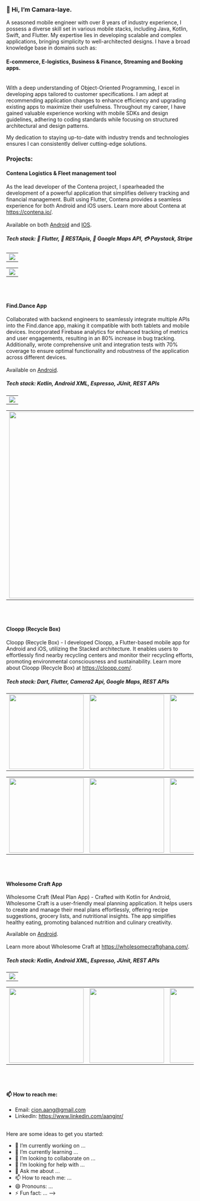 <!---
AangJnr/AangJnr is a ✨ special ✨ repository because its `README.md` (this file) appears on your GitHub profile.
You can click the Preview link to take a look at your changes.
--->



### 👋 Hi, I’m Camara-laye.

A seasoned mobile engineer with over 8 years of industry experience, I possess a diverse skill set in various mobile stacks, including Java, Kotlin, Swift, and Flutter. My expertise lies in developing scalable and complex applications, bringing simplicity to well-architected designs. I have a broad knowledge base in domains such as:
#### E-commerce, E-logistics, Business & Finance, Streaming and Booking apps.
<br/>
With a deep understanding of Object-Oriented Programming, I excel in developing apps tailored to customer specifications. I am adept at recommending application changes to enhance efficiency and upgrading existing apps to maximize their usefulness. Throughout my career, I have gained valuable experience working with mobile SDKs and design guidelines, adhering to coding standards while focusing on structured architectural and design patterns.

My dedication to staying up-to-date with industry trends and technologies ensures I can consistently deliver cutting-edge solutions.


### Projects:
#### Contena Logistics & Fleet management tool
As the lead developer of the Contena project, I spearheaded the development of a powerful application that simplifies delivery tracking and financial management. Built using Flutter, Contena provides a seamless experience for both Android and iOS users. Learn more about Contena at https://contena.io/. 
<br/><br/>
Available on both [Android](https://play.google.com/store/apps/details?id=com.es.contena_driver_app) and [IOS](https://apps.apple.com/om/app/contena-driver-app/id1645073138).

##### Tech stack: 🩵 Flutter, 🔗 RESTApis, 📍 Google Maps API, 💳 Paystack, Stripe 

<div style="text-align: center"><table><tr>
  <td style="text-align: center">
  <a href="https://raw.githubusercontent.com/AangJnr/AangJnr/main/resources/contena_header_2.jpg">
    <img src="https://raw.githubusercontent.com/AangJnr/AangJnr/main/resources/contena_header_2.jpg"/></a>
</td>
   
</tr></table>
 <table><tr>
 <td style="text-align: center">
  <a href="https://raw.githubusercontent.com/AangJnr/AangJnr/main/resources/contena_header.png">
    <img src="https://raw.githubusercontent.com/AangJnr/AangJnr/main/resources/contena_header.png"/></a>
</td>
  </td>
</tr></table></div>
<br/><br/>



#### Find.Dance App
Collaborated with backend engineers to seamlessly integrate multiple APIs into the Find.dance app, making it compatible with both tablets and mobile devices. Incorporated Firebase analytics for enhanced tracking of metrics and user engagements, resulting in an 80% increase in bug tracking. Additionally, wrote comprehensive unit and integration tests with 70% coverage to ensure optimal functionality and robustness of the application across different devices.<br/><br/>
Available on [Android](https://play.google.com/store/apps/details?id=dance.find).

##### Tech stack: Kotlin, Android XML, Espresso, JUnit, REST APIs

<div style="text-align: center">
  <table>
    <tr>
  <td style="text-align: center">
  <a href="https://raw.githubusercontent.com/AangJnr/AangJnr/main/resources/header_image.png">
    <img src="https://raw.githubusercontent.com/AangJnr/AangJnr/main/resources/header_image.png"/></a>
</td>
</tr>
  </table>
  <table>
 <tr>
  <td style="text-align: center">
  <a href="https://raw.githubusercontent.com/AangJnr/AangJnr/main/resources/finddance_eventsresult_tablet.jpg">
    <img src="https://raw.githubusercontent.com/AangJnr/AangJnr/main/resources/finddance_eventsresult_tablet.jpg" width="500"/></a>
</td>
   <td style="text-align: center">
  <a href="https://raw.githubusercontent.com/AangJnr/AangJnr/main/resources/finddance_eventsresult_mobile.png">
    <img src="https://raw.githubusercontent.com/AangJnr/AangJnr/main/resources/finddance_eventsresult_mobile.png" width="200"/></a>
</td>

<td style="text-align: center">
  <a href="https://raw.githubusercontent.com/AangJnr/AangJnr/main/resources/finddance_eventsresultdetails_mobile.png">
    <img src="https://raw.githubusercontent.com/AangJnr/AangJnr/main/resources/finddance_eventsresultdetails_mobile.png" width="200"/></a>
</td>
</tr>
  </table>
</div>
<br/><br/>

#### Cloopp (Recycle Box)
Cloopp (Recycle Box) - I developed Cloopp, a Flutter-based mobile app for Android and iOS, utilizing the Stacked architecture. It enables users to effortlessly find nearby recycling centers and monitor their recycling efforts, promoting environmental consciousness and sustainability.
Learn more about Cloopp (Recycle Box) at https://cloopp.com/.

##### Tech stack: Dart, Flutter, Camera2 Api, Google Maps, REST APIs

<div style="text-align: center">
   
  <table>
 <tr>
  <td style="text-align: center">
  <a href="https://raw.githubusercontent.com/AangJnr/AangJnr/main/resources/cloopp_main_signup.png">
    <img src="https://raw.githubusercontent.com/AangJnr/AangJnr/main/resources/cloopp_main_signup.png" width="200"/></a>
</td>
   <td style="text-align: center">
  <a href="https://raw.githubusercontent.com/AangJnr/AangJnr/main/resources/cloopp_main.png">
    <img src="https://raw.githubusercontent.com/AangJnr/AangJnr/main/resources/cloopp_main.png" width="200"/></a>
</td>

<td style="text-align: center">
  <a href="https://raw.githubusercontent.com/AangJnr/AangJnr/main/resources/cloopp_profile.png">
    <img src="https://raw.githubusercontent.com/AangJnr/AangJnr/main/resources/cloopp_profile.png" width="200"/></a>
</td>
</tr>
  </table>

  <table>
 <tr>
  <td style="text-align: center">
  <a href="https://raw.githubusercontent.com/AangJnr/AangJnr/main/resources/cloopp_coupoons.png">
    <img src="https://raw.githubusercontent.com/AangJnr/AangJnr/main/resources/cloopp_coupoons.png" width="200"/></a>
</td>
   <td style="text-align: center">
  <a href="https://raw.githubusercontent.com/AangJnr/AangJnr/AangJnr-patch-1/resources/cloopp_impact.png">
    <img src="https://raw.githubusercontent.com/AangJnr/AangJnr/main/resources/cloopp_impact.png" width="200"/></a>
</td>

<td style="text-align: center">
  <a href="https://raw.githubusercontent.com/AangJnr/AangJnr/AangJnr-patch-1/resources/cloopp_analytics.png">
    <img src="https://raw.githubusercontent.com/AangJnr/AangJnr/main/resources/cloopp_analytics.png" width="200"/></a>
</td>
</tr>
  </table>
   
</div>
<br/><br/>



#### Wholesome Craft App
Wholesome Craft (Meal Plan App) - Crafted with Kotlin for Android, Wholesome Craft is a user-friendly meal planning application. It helps users to create and manage their meal plans effortlessly, offering recipe suggestions, grocery lists, and nutritional insights. The app simplifies healthy eating, promoting balanced nutrition and culinary creativity.

Available on [Android](https://play.google.com/store/apps/details?id=co.effectstudios.wholesomecraft&hl=en).</br></br>
Learn more about Wholesome Craft at https://wholesomecraftghana.com/.

##### Tech stack: Kotlin, Android XML, Espresso, JUnit, REST APIs

<div style="text-align: center">
  <table>
    <tr>
  <td style="text-align: center">
  <a href="https://raw.githubusercontent.com/AangJnr/AangJnr/main/resources/wholesome_header.jpeg">
    <img src="https://raw.githubusercontent.com/AangJnr/AangJnr/main/resources/wholesome_header.jpeg"/></a>
</td>
</tr>
  </table>
  <table>
 <tr>
 
   <td style="text-align: center">
  <a href="https://raw.githubusercontent.com/AangJnr/AangJnr/AangJnr-patch-1/resources/wholesome_main.png">
    <img src="https://raw.githubusercontent.com/AangJnr/AangJnr/AangJnr-patch-1/resources/wholesome_main.png" width="200"/></a>
</td>

 <td style="text-align: center">
  <a href="https://raw.githubusercontent.com/AangJnr/AangJnr/main/resources/wholesome_meal_selection.png">
    <img src="https://raw.githubusercontent.com/AangJnr/AangJnr/main/resources/wholesome_meal_selection.png" width="200"/></a>
</td>

<td style="text-align: center">
  <a href="https://raw.githubusercontent.com/AangJnr/AangJnr/AangJnr-patch-1/resources/wholesome_plan_selection.png">
    <img src="https://raw.githubusercontent.com/AangJnr/AangJnr/AangJnr-patch-1/resources/wholesome_plan_selection.png" width="200"/></a>
</td>


<td style="text-align: center">
  <a href="https://raw.githubusercontent.com/AangJnr/AangJnr/AangJnr-patch-1/resources/wholesome_pref.png">
    <img src="https://raw.githubusercontent.com/AangJnr/AangJnr/AangJnr-patch-1/resources/wholesome_pref.png" width="200"/></a>
</td>
</tr>
  </table>
</div>
<br/><br/>


#### 📫 How to reach me:

  - Email: cion.aang@gmail.com
  - Linkedln: https://www.linkedin.com/aangjnr/
<br/><br/>


Here are some ideas to get you started:

- 🔭 I’m currently working on ...
- 🌱 I’m currently learning ...
- 👯 I’m looking to collaborate on ...
- 🤔 I’m looking for help with ...
- 💬 Ask me about ...
- 📫 How to reach me: ...
- 😄 Pronouns: ...
- ⚡ Fun fact: ...
-->
